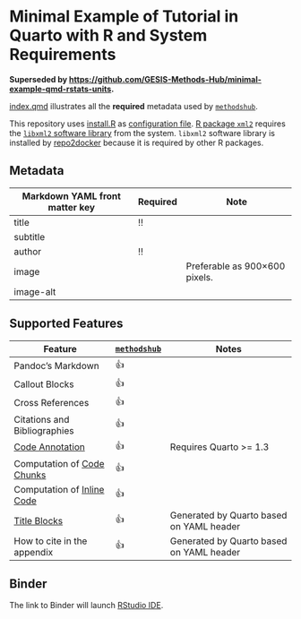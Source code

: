 # Minimal Example of Tutorial in Quarto with R and System Requirements

**Superseded by https://github.com/GESIS-Methods-Hub/minimal-example-qmd-rstats-units.**

[index.qmd](index.qmd) illustrates all the **required** metadata used by [`methodshub`](https://github.com/GESIS-Methods-Hub/methodshub).

This repository uses [install.R](install.R) as [configuration file](https://mybinder.readthedocs.io/en/latest/using/config_files.html). [R package `xml2`](https://packagemanager.posit.co/client/#/repos/2/packages/xml2) requires the [`libxml2` software library](https://en.wikipedia.org/wiki/Libxml2) from the system. `libxml2` software library is installed by [repo2docker](https://repo2docker.readthedocs.io/) because it is required by other R packages.

## Metadata

| Markdown YAML front matter key | Required | Note |
| --- | --- | --- |
| title | ‼️ | |
| subtitle | | |
| author | ‼️ | |
| image | | Preferable as 900×600 pixels. |
| image-alt | | |

## Supported Features

| Feature | [`methodshub`](https://github.com/GESIS-Methods-Hub/methodshub) | Notes |
| --- | --- | --- |
| Pandoc’s Markdown | 👍 | |
| Callout Blocks | 👍 | |
| Cross References | 👍 | |
| Citations and Bibliographies | 👍 | |
| [Code Annotation](https://quarto.org/docs/authoring/code-annotation.html) | 👍 | Requires Quarto >= 1.3 |
| Computation of [Code Chunks](https://rmarkdown.rstudio.com/lesson-3.html) | 👍 | |
| Computation of [Inline Code](https://rmarkdown.rstudio.com/lesson-4.html) | 👍 | |
| [Title Blocks](https://quarto.org/docs/authoring/title-blocks.html) | 👍 | Generated by Quarto based on YAML header |
| How to cite in the appendix | 👍 | Generated by Quarto based on YAML header |

## Binder

The link to Binder will launch [RStudio IDE](https://posit.co/products/open-source/rstudio-server/).
